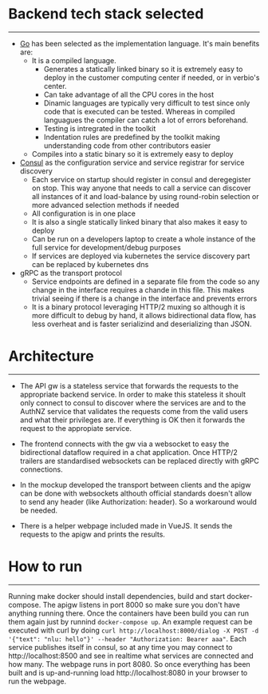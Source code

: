 # Backend tech stack selected
******

  - [Go](https://golang.org/) has been selected as the implementation language. It's main benefits are:
    - It is a compiled language. 
      - Generates a statically linked binary so it is extremely easy to deploy in the customer computing center if needed, or in verbio's center.
      - Can take advantage of all the CPU cores in the host
      - Dinamic languages are typically very difficult to test since only code that is executed can be tested. Whereas in compiled languagues the compiler can catch a lot of errors beforehand.
      - Testing is intregrated in the toolkit
      - Indentation rules are predefined by the toolkit making understanding code from other contributors easier
    - Compiles into a static binary so it is extremely easy to deploy
  - [Consul](https://www.consul.io/) as the configuration service and service registrar for service discovery
    - Each service on startup should register in consul and deregegister on stop. This way anyone that needs to call a service can discover all instances of it and load-balance by using round-robin selection or more advanced selection methods if needed
    - All configuration is in one place
    - It is also a single statically linked binary that also makes it easy to deploy
    - Can be run on a developers laptop to create a whole instance of the full service for development/debug purposes
    - If services are deployed via kubernetes the service discovery part can be replaced by kubernetes dns
  - gRPC as the transport protocol
    - Service endpoints are defined in a separate file from the code so any change in the interface requires a chande in this file. This makes trivial seeing if there is a change in the interface and prevents errors
    - It is a binary protocol leveraging HTTP/2 muxing so although it is more difficult to debug by hand, it allows bidirectional data flow, has less overheat and is faster serializind and deserializing than JSON.

# Architecture 
******

  - The API gw is a stateless service that forwards the requests to the appropriate backend service. In order to make this stateless it shoult only connect to consul to discover where the services are and to the AuthNZ service that validates the requests come from the valid users and what their privileges are. If everything is OK then it forwards the request to the appropiate service.
  - The frontend connects with the gw via a websocket to easy the bidirectional dataflow required in a chat application. Once HTTP/2 trailers are standardised websockets can be replaced directly with gRPC connections.
  - In the mockup developed the transport between clients and the apigw can be done with websockets althouth official standards doesn't allow to send any header (like Authorization: header). So a workaround would be needed.

  - There is a helper webpage included made in VueJS. It sends the requests to the apigw and prints the results. 

# How to run
*******

 Running make docker should install dependencies, build and start docker-compose. The apigw listens in port 8000 so make sure you don't have anything running there. Once the containers have been build you can run them again just by runnind `docker-compose up`. An example request can be executed with curl by doing `curl http://localhost:8000/dialog -X POST -d '{"text": "nlu: hello"}' --header "Authorization: Bearer aaa"`. Each service publishes itself in consul, so at any time you may connect to http://localhost:8500 and see in realtime what services are connected and how many. The webpage runs in port 8080. So once everything has been built and is up-and-running load http://localhost:8080 in your browser to run the webpage.

 
